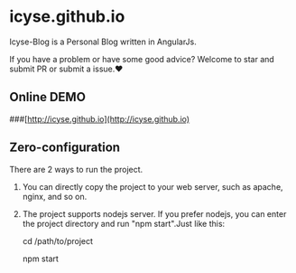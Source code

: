 # icyse.github.io
Icyse-Blog is a Personal Blog written in AngularJs.

If you have a problem or have some good advice? Welcome to star and submit PR or submit a issue.❤
## Online DEMO

###[http://icyse.github.io](http://icyse.github.io)

## Zero-configuration
There are 2 ways to run the project.

1. You can directly copy the project to your web server, such as apache, nginx, and so on.

2. The project supports nodejs server. If you prefer nodejs, you can enter the project directory and run "npm start".Just like this:


	cd /path/to/project
	
	npm start
